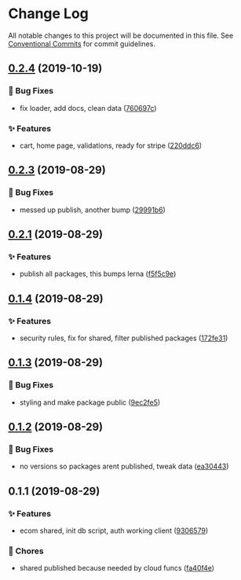 # Change Log

All notable changes to this project will be documented in this file.
See [Conventional Commits](https://conventionalcommits.org) for commit guidelines.

<a name="0.2.4"></a>
## [0.2.4](https://github.com/caldera-digital/platform/compare/@caldera-digital/ecommerce-stripe-shared@0.2.3...@caldera-digital/ecommerce-stripe-shared@0.2.4) (2019-10-19)


### :bug: Bug Fixes

* fix loader, add docs, clean data ([760697c](https://github.com/caldera-digital/platform/commit/760697c))


### :sparkles: Features

* cart, home page, validations, ready for stripe ([220ddc6](https://github.com/caldera-digital/platform/commit/220ddc6))





<a name="0.2.3"></a>
## [0.2.3](https://github.com/caldera-digital/platform/compare/@caldera-digital/ecommerce-stripe-shared@0.2.1...@caldera-digital/ecommerce-stripe-shared@0.2.3) (2019-08-29)


### :bug: Bug Fixes

* messed up publish, another bump ([29991b6](https://github.com/caldera-digital/platform/commit/29991b6))





<a name="0.2.1"></a>
## [0.2.1](https://github.com/caldera-digital/platform/compare/@caldera-digital/ecommerce-stripe-shared@0.1.4...@caldera-digital/ecommerce-stripe-shared@0.2.1) (2019-08-29)


### :sparkles: Features

* publish all packages, this bumps lerna ([f5f5c9e](https://github.com/caldera-digital/platform/commit/f5f5c9e))





<a name="0.1.4"></a>
## [0.1.4](https://github.com/caldera-digital/platform/compare/@caldera-digital/ecommerce-stripe-shared@0.1.3...@caldera-digital/ecommerce-stripe-shared@0.1.4) (2019-08-29)


### :sparkles: Features

* security rules, fix for shared, filter published packages ([172fe31](https://github.com/caldera-digital/platform/commit/172fe31))





<a name="0.1.3"></a>
## [0.1.3](https://github.com/caldera-digital/platform/compare/@caldera-digital/ecommerce-stripe-shared@0.1.2...@caldera-digital/ecommerce-stripe-shared@0.1.3) (2019-08-29)


### :bug: Bug Fixes

* styling and make package public ([9ec2fe5](https://github.com/caldera-digital/platform/commit/9ec2fe5))





<a name="0.1.2"></a>
## [0.1.2](https://github.com/caldera-digital/platform/compare/@caldera-digital/ecommerce-stripe-shared@0.1.1...@caldera-digital/ecommerce-stripe-shared@0.1.2) (2019-08-29)


### :bug: Bug Fixes

* no versions so packages arent published, tweak data ([ea30443](https://github.com/caldera-digital/platform/commit/ea30443))





<a name="0.1.1"></a>
## 0.1.1 (2019-08-29)


### :sparkles: Features

* ecom shared, init db script, auth working client ([9306579](https://github.com/caldera-digital/platform/commit/9306579))


### :ticket: Chores

* shared published because needed by cloud funcs ([fa40f4e](https://github.com/caldera-digital/platform/commit/fa40f4e))
